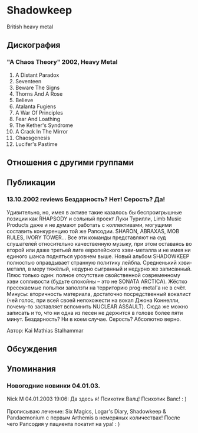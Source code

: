 # Shadowkeep

British heavy metal

## Дискография

### "A Chaos Theory" 2002, Heavy Metal

1. A Distant Paradox
2. Seventeen
3. Beware The Signs
4. Thorns And A Rose
5. Believe
6. Atalanta Fugiens
7. A War Of Principles
8. Fear And Loathing
9. The Kether's Syndrome
10. A Crack In The Mirror
11. Chaosgenesis
12. Lucifer's Pastime


## Отношения с другими группами


## Публикации

### 13.10.2002 reviews Бездарность? Нет! Серость? Да!

<p>Удивительно, но, имея в активе такие казалось бы беспроигрышные позиции как RHAPSODY и сольный проект Луки Турилли, Limb Music Products даже и не думают работать с коллективами, могущими составить конкуренцию той же Рапсодии. SHARON, ABRAXAS, MOB RULES, IVORY TOWER… Все эти команды представляют на суд слушателей относительно качественную музыку, при этом оставаясь во второй или даже третьей лиге европейского хэви-металла и не имея ни единого шанса подняться уровнем выше. Новый альбом SHADOWKEEP полностью оправдывает странную политику лейбла. Средненький хэви-металл, в меру тяжёлый, недурно сыгранный и недурно же записанный. Плюс только один: полное отсутствие свойственной современному хэви сопливости (будьте спокойны – это не SONATA ARCTICA). Жёстко пресекаемые попытки заползти на территорию prog-metal'а не в счёт. Минусы: вторичность материала, достаточно посредственный вокалист (чей голос, при всей своей непохожести на вокал Джона Коннелли, почему-то заставляет вспомнить NUCLEAR ASSAULT). Сюда же можно записать и то, что ни одна из песен не держится в голове более пяти минут. Бездарность? Ни в коем случае. Серость? Абсолютно верно.</p>

Автор: Kai Mathias Stalhammar


## Обсуждения


## Упоминания

### Новогодние новинки 04.01.03.

Nick M 04.01.2003 19:06:
Да здесь я! Психотик Валц! Психотик Валс! : )<BR><BR>Прописываю лечение: Six Magics, Logar's Diary, Shadowkeep & Pandaemonium с первым Arthemis в немеряных количествах! После чего Рапсодия у пациента покатит на ура!  : )

